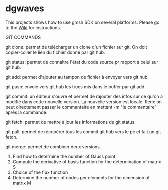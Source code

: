 # dgwaves

This projects shows how to use gmsh SDK on several platforms.
Please go to the [Wiki](https://github.com/rboman/dgwaves/wiki) for instructions.

GIT COMMANDS

git clone: permet de télécharger un clone d'un fichier sur git. On doit copier-coller le lien du fichier donné par git hub.

git status: permet de connaître l'état du code source pr rapport à celui sur git hub.

git add: permet d'ajouter au tampon de fichier à envoyer vers git hub.

git push: envoie vers git hub les trucs mis dans le buffer par git add.

git commit: un éditeur s'ouvre et permet de rajouter des infos sur ce qu'on a modifié dans cette nouvelle version. La nouvelle version est locale. Rem: on peut directement passer le commentaire en mettant -m "le commentaire" après la commande.

git fetch: permet de mettre à jour les informations de git status.

git pull: permet de récupérer tous les commit git hub vers le pc et fait un git fetch.

git merge: permet de combiner deux versions.



1) Find how to determine the number of Gauss point
2) Compute the derivative of basis function for the determination of matrix S
3) Choice of the flux function
4) Determine the number of nodes per elements for the dimension of matrix M